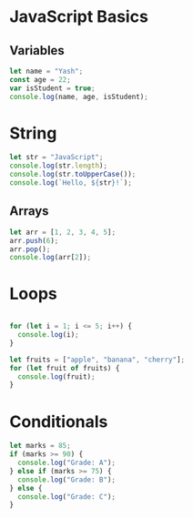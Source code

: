 # JavaScript Basics

## Variables
```js
let name = "Yash";
const age = 22;
var isStudent = true;
console.log(name, age, isStudent);

```
# String
```js
let str = "JavaScript";
console.log(str.length);
console.log(str.toUpperCase());
console.log(`Hello, ${str}!`);
```

## Arrays
```js
let arr = [1, 2, 3, 4, 5];
arr.push(6);
arr.pop();
console.log(arr[2]);
```
# Loops
```js

for (let i = 1; i <= 5; i++) {
  console.log(i);
}

let fruits = ["apple", "banana", "cherry"];
for (let fruit of fruits) {
  console.log(fruit);
}


```
# Conditionals
```js
let marks = 85;
if (marks >= 90) {
  console.log("Grade: A");
} else if (marks >= 75) {
  console.log("Grade: B");
} else {
  console.log("Grade: C");
}
```